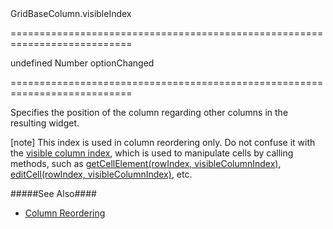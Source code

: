 <!--id-->GridBaseColumn.visibleIndex<!--/id-->
===========================================================================
<!--default-->undefined<!--/default-->
<!--type-->Number<!--/type-->
<!--firedEvents-->optionChanged<!--/firedEvents-->
===========================================================================

<!--shortDescription-->
Specifies the position of the column regarding other columns in the resulting widget.
<!--/shortDescription-->

<!--fullDescription-->
[note] This index is used in column reordering only. Do not confuse it with the [visible column index](/Documentation/Guide/Widgets/{WidgetName}/Columns/Column_and_Row_Indexes/), which is used to manipulate cells by calling methods, such as [getCellElement(rowIndex, visibleColumnIndex)]({basewidgetpath}/Methods/#getCellElementrowIndex_visibleColumnIndex), [editCell(rowIndex, visibleColumnIndex)]({basewidgetpath}/Methods/#editCellrowIndex_visibleColumnIndex), etc.

#####See Also####
- [Column Reordering](/Documentation/Guide/Widgets/{WidgetName}/Columns/Column_Reordering/#API)
<!--/fullDescription-->